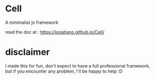 # Cell
A minimalist js framework 

read the doc at : https://jonatjano.github.io/Cell/

# disclaimer
I made this for fun, don't expect to have a full professional framework, \
but if you encounter any problem, I'll be happy to help :D
